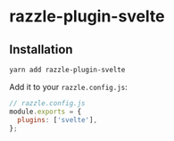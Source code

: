 # razzle-plugin-svelte

## Installation

```bash
yarn add razzle-plugin-svelte
```

Add it to your `razzle.config.js`:

```js
// razzle.config.js
module.exports = {
  plugins: ['svelte'],
};
```